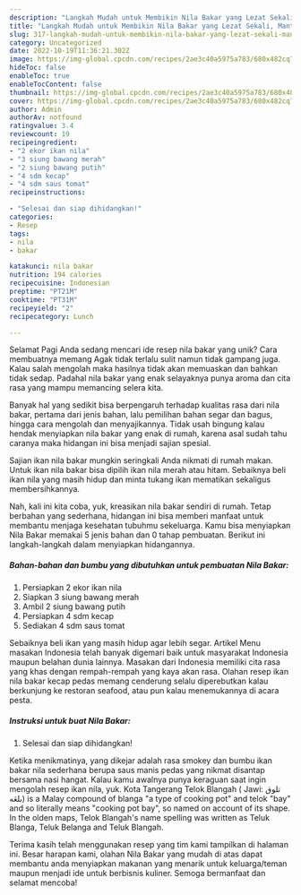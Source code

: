 ```yaml
---
description: "Langkah Mudah untuk Membikin Nila Bakar yang Lezat Sekali, Mantap"
title: "Langkah Mudah untuk Membikin Nila Bakar yang Lezat Sekali, Mantap"
slug: 317-langkah-mudah-untuk-membikin-nila-bakar-yang-lezat-sekali-mantap
category: Uncategorized
date: 2022-10-19T11:36:21.302Z
image: https://img-global.cpcdn.com/recipes/2ae3c40a5975a783/680x482cq70/nila-bakar-foto-resep-utama.jpg
hideToc: false
enableToc: true
enableTocContent: false
thumbnail: https://img-global.cpcdn.com/recipes/2ae3c40a5975a783/680x482cq70/nila-bakar-foto-resep-utama.jpg
cover: https://img-global.cpcdn.com/recipes/2ae3c40a5975a783/680x482cq70/nila-bakar-foto-resep-utama.jpg
author: Admin
authorAv: notfound
ratingvalue: 3.4
reviewcount: 19
recipeingredient:
- "2 ekor ikan nila"
- "3 siung bawang merah"
- "2 siung bawang putih"
- "4 sdm kecap"
- "4 sdm saus tomat"
recipeinstructions:

- "Selesai dan siap dihidangkan!"
categories:
- Resep
tags:
- nila
- bakar

katakunci: nila bakar 
nutrition: 194 calories
recipecuisine: Indonesian
preptime: "PT21M"
cooktime: "PT31M"
recipeyield: "2"
recipecategory: Lunch

---
```



Selamat Pagi Anda sedang mencari ide resep nila bakar yang unik? Cara membuatnya memang Agak tidak terlalu sulit namun tidak gampang juga. Kalau salah mengolah maka hasilnya tidak akan memuaskan dan bahkan tidak sedap. Padahal nila bakar yang enak selayaknya punya aroma dan cita rasa yang mampu memancing selera kita.


Banyak hal yang sedikit bisa berpengaruh terhadap kualitas rasa dari nila bakar, pertama dari jenis bahan, lalu pemilihan bahan segar dan bagus, hingga cara mengolah dan menyajikannya. Tidak usah bingung kalau hendak menyiapkan nila bakar yang enak di rumah, karena asal sudah tahu caranya maka hidangan ini bisa menjadi sajian spesial.

Sajian ikan nila bakar mungkin seringkali Anda nikmati di rumah makan. Untuk ikan nila bakar bisa dipilih ikan nila merah atau hitam. Sebaiknya beli ikan nila yang masih hidup dan minta tukang ikan mematikan sekaligus membersihkannya.


Nah, kali ini kita coba, yuk, kreasikan nila bakar sendiri di rumah. Tetap berbahan yang sederhana, hidangan ini bisa memberi manfaat untuk membantu menjaga kesehatan tubuhmu sekeluarga. Kamu bisa menyiapkan Nila Bakar memakai 5 jenis bahan dan 0 tahap pembuatan. Berikut ini langkah-langkah dalam menyiapkan hidangannya.

<!--inarticleads1-->

##### Bahan-bahan dan bumbu yang dibutuhkan untuk pembuatan Nila Bakar:

1. Persiapkan 2 ekor ikan nila
1. Siapkan 3 siung bawang merah
1. Ambil 2 siung bawang putih
1. Persiapkan 4 sdm kecap
1. Sediakan 4 sdm saus tomat


Sebaiknya beli ikan yang masih hidup agar lebih segar. Artikel Menu masakan Indonesia telah banyak digemari baik untuk masyarakat Indonesia maupun belahan dunia lainnya. Masakan dari Indonesia memiliki cita rasa yang khas dengan rempah-rempah yang kaya akan rasa. Olahan resep ikan nila bakar kecap pedas memang cenderung selalu diperebutkan kalau berkunjung ke restoran seafood, atau pun kalau menemukannya di acara pesta. 

<!--inarticleads2-->

##### Instruksi untuk buat Nila Bakar:


1. Selesai dan siap dihidangkan!

Ketika menikmatinya, yang dikejar adalah rasa smokey dan bumbu ikan bakar nila sederhana berupa saus manis pedas yang nikmat disantap bersama nasi hangat. Kalau kamu awalnya punya keraguan saat ingin mengolah resep ikan nila, yuk. Kota Tangerang Telok Blangah ( Jawi: تلوق بلڠه) is a Malay compound of blanga &#34;a type of cooking pot&#34; and telok &#34;bay&#34; and so literally means &#34;cooking pot bay&#34;, so named on account of its shape. In the olden maps, Telok Blangah&#39;s name spelling was written as Teluk Blanga, Teluk Belanga and Teluk Blangah. 

Terima kasih telah menggunakan resep yang tim kami tampilkan di halaman ini. Besar harapan kami, olahan Nila Bakar yang mudah di atas dapat membantu anda menyiapkan makanan yang menarik untuk keluarga/teman maupun menjadi ide untuk berbisnis kuliner. Semoga bermanfaat dan selamat mencoba!
